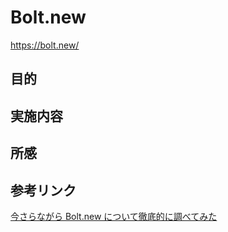 # Bolt.new

https://bolt.new/

## 目的

## 実施内容

## 所感

## 参考リンク

[今さらながら Bolt.new について徹底的に調べてみた](https://qiita.com/syukan3/items/c8000073ffed31a9c0e8)
